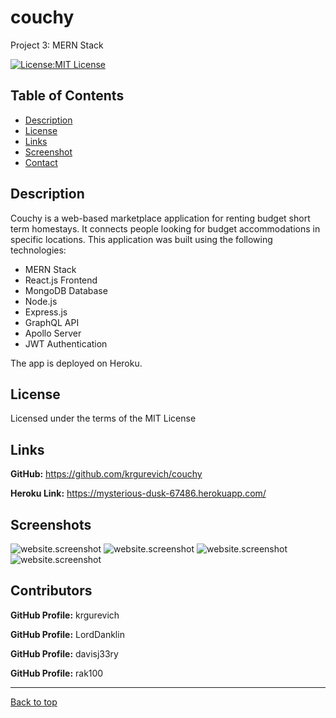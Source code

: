 # couchy
Project 3: MERN Stack

[![License:MIT License](https://img.shields.io/badge/License-MIT-yellow.svg)](https://opensource.org/licenses/MIT)

## Table of Contents

- [Description](#description)
- [License](#license)
- [Links](#links)
- [Screenshot](#screenshots)
- [Contact](#contact)

## Description

Couchy is a web-based marketplace application for renting budget short term homestays. It connects people looking for budget accommodations in specific locations. This application was built using the following technologies:

- MERN Stack
- React.js Frontend
- MongoDB Database
- Node.js
- Express.js
- GraphQL API
- Apollo Server
- JWT Authentication

The app is deployed on Heroku.

## License

Licensed under the terms of the MIT License

## Links

**GitHub:** https://github.com/krgurevich/couchy

**Heroku Link:** https://mysterious-dusk-67486.herokuapp.com/

## Screenshots

![website.screenshot](./client/src/assets/images/screenshot1.png)
![website.screenshot](./client/src/assets/images/screenshot2.png)
![website.screenshot](./client/src/assets/images/screenshot3.png)
![website.screenshot](./client/src/assets/images/screenshot4.png)

## Contributors

**GitHub Profile:** krgurevich

**GitHub Profile:** LordDanklin

**GitHub Profile:** davisj33ry

**GitHub Profile:** rak100

---

[Back to top](#couchy)
